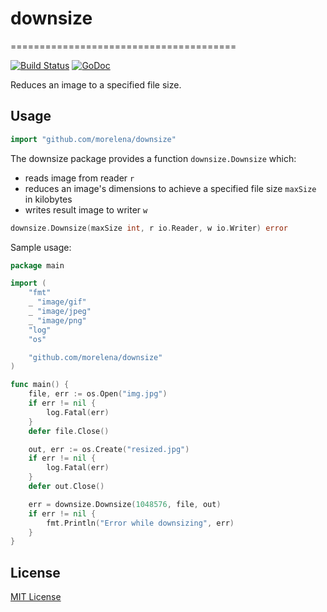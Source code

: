 # downsize
=======================================

[![Build Status](https://travis-ci.org/lelenanam/downsize.svg?branch=master)](https://travis-ci.org/lelenanam/downsize)
[![GoDoc](https://godoc.org/github.com/lelenanam/downsize?status.svg)](https://godoc.org/github.com/lelenanam/downsize)

Reduces an image to a specified file size.

Usage
-----

```go
import "github.com/morelena/downsize"
```

The downsize package provides a function `downsize.Downsize` which:

* reads image from reader `r`
* reduces an image's dimensions to achieve a specified file size `maxSize` in kilobytes
* writes result image to writer `w`
 
```go
downsize.Downsize(maxSize int, r io.Reader, w io.Writer) error 
```

Sample usage:

```go
package main

import (
	"fmt"
	_ "image/gif"
	_ "image/jpeg"
	_ "image/png"
	"log"
	"os"

	"github.com/morelena/downsize"
)

func main() {
	file, err := os.Open("img.jpg")
	if err != nil {
		log.Fatal(err)
	}
	defer file.Close()

	out, err := os.Create("resized.jpg")
	if err != nil {
		log.Fatal(err)
	}
	defer out.Close()

	err = downsize.Downsize(1048576, file, out)
	if err != nil {
		fmt.Println("Error while downsizing", err)
	}
}
```

License
-------

[MIT License](LICENSE.md)
